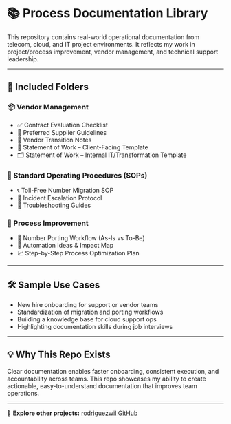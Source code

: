 # 📚 Process Documentation Library

This repository contains real-world operational documentation from telecom, cloud, and IT project environments. It reflects my work in project/process improvement, vendor management, and technical support leadership.

---

## 📁 Included Folders

### 📦 Vendor Management
- ✅ Contract Evaluation Checklist
- 🧾 Preferred Supplier Guidelines
- 🔄 Vendor Transition Notes
- 📄 Statement of Work – Client-Facing Template
- 🗂️ Statement of Work – Internal IT/Transformation Template

### 📑 Standard Operating Procedures (SOPs)
- 📞 Toll-Free Number Migration SOP
- 🚨 Incident Escalation Protocol
- 🔧 Troubleshooting Guides

### 🔧 Process Improvement
- 🔁 Number Porting Workflow (As-Is vs To-Be)
- 🤖 Automation Ideas & Impact Map
- 📈 Step-by-Step Process Optimization Plan

---

## 🛠️ Sample Use Cases

- New hire onboarding for support or vendor teams  
- Standardization of migration and porting workflows  
- Building a knowledge base for cloud support ops  
- Highlighting documentation skills during job interviews

---

## 💡 Why This Repo Exists

Clear documentation enables faster onboarding, consistent execution, and accountability across teams. This repo showcases my ability to create actionable, easy-to-understand documentation that improves team operations.

---

📌 **Explore other projects:** [rodriguezwil GitHub](https://github.com/rodriguezwil)

